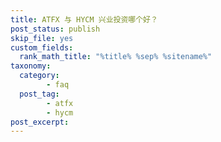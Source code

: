 ```yaml
---
title: ATFX 与 HYCM 兴业投资哪个好？
post_status: publish
skip_file: yes
custom_fields:
  rank_math_title: "%title% %sep% %sitename%"
taxonomy:
  category:
        - faq
  post_tag:
        - atfx
        - hycm
post_excerpt: 
---
```

